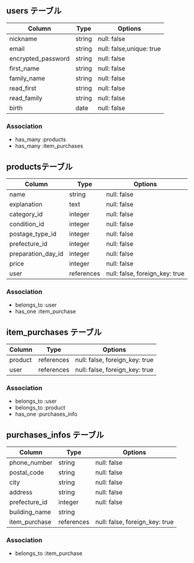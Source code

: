 ## users テーブル

| Column              | Type   | Options                 |
| ------------------  | ------ | ----------------------- |
| nickname            | string | null: false             |
| email               | string | null: false,unique: true|
| encrypted_password  | string | null: false             |
| first_name          | string | null: false             |
| family_name         | string | null: false             |
| read_first          | string | null: false             |
| read_family         | string | null: false             |
| birth               | date   | null: false             |



### Association

- has_many :products
- has_many :item_purchases

##  productsテーブル

| Column               | Type       | Options                        |
| -------------------  | ------     | ------------------------------ |
| name                 | string     | null: false                    |
| explanation          | text       | null: false                    |
| category_id          | integer    | null: false                    |
| condition_id         | integer    | null: false                    |
| postage_type_id      | integer    | null: false                    |
| prefecture_id        | integer    | null: false                    |
| preparation_day_id   | integer    | null: false                    |
| price                | integer    | null: false                    |
| user                 | references | null: false, foreign_key: true | 

### Association

- belongs_to :user
- has_one :item_purchase

## item_purchases テーブル
| Column        | Type       | Options                        |
| ------------- | ---------- | ------------------------------ |
| product       | references | null: false, foreign_key: true |
| user          | references | null: false, foreign_key: true |


### Association

- belongs_to :user
- belongs_to :product
- has_one :purchases_info

## purchases_infos テーブル

| Column        | Type        | Options                        |
| ------------- | ----------  | ------------------------------ |
| phone_number  | string      | null: false                    |
| postal_code   | string      | null: false                    |
| city          | string      | null: false                    |
| address       | string      | null: false                    |
| prefecture_id | integer     | null: false                    |
| building_name | string      |                                |
| item_purchase | references  | null: false, foreign_key: true |


### Association

- belongs_to  :item_purchase